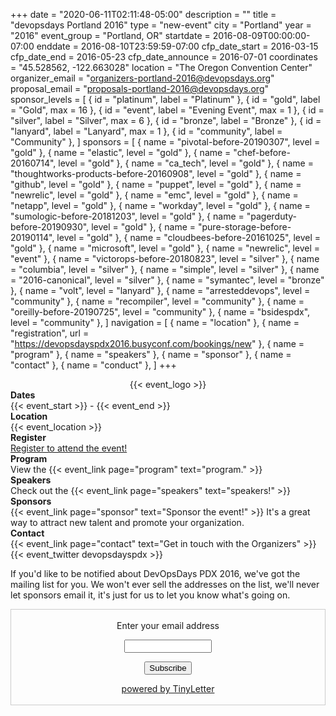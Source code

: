 +++
date = "2020-06-11T02:11:48-05:00"
description = ""
title = "devopsdays Portland 2016"
type = "new-event"
city = "Portland"
year = "2016"
event_group = "Portland, OR"
startdate = 2016-08-09T00:00:00-07:00
enddate = 2016-08-10T23:59:59-07:00
cfp_date_start = 2016-03-15
cfp_date_end = 2016-05-23
cfp_date_announce = 2016-07-01
coordinates = "45.528562, -122.663028"
location = "The Oregon Convention Center"
organizer_email = "organizers-portland-2016@devopsdays.org"
proposal_email = "proposals-portland-2016@devopsdays.org"
sponsor_levels = [
    { id = "platinum", label = "Platinum" },
    { id = "gold", label = "Gold", max = 16 },
    { id = "event", label = "Evening Event", max = 1 },
    { id = "silver", label = "Silver", max = 6 },
    { id = "bronze", label = "Bronze" },
    { id = "lanyard", label = "Lanyard", max = 1 },
    { id = "community", label = "Community" },
]
sponsors = [
    { name = "pivotal-before-20190307", level = "gold" },
    { name = "elastic", level = "gold" },
    { name = "chef-before-20160714", level = "gold" },
    { name = "ca_tech", level = "gold" },
    { name = "thoughtworks-products-before-20160908", level = "gold" },
    { name = "github", level = "gold" },
    { name = "puppet", level = "gold" },
    { name = "newrelic", level = "gold" },
    { name = "emc", level = "gold" },
    { name = "netapp", level = "gold" },
    { name = "workday", level = "gold" },
    { name = "sumologic-before-20181203", level = "gold" },
    { name = "pagerduty-before-20190930", level = "gold" },
    { name = "pure-storage-before-20190114", level = "gold" },
    { name = "cloudbees-before-20161025", level = "gold" },
    { name = "microsoft", level = "gold" },
    { name = "newrelic", level = "event" },
    { name = "victorops-before-20180823", level = "silver" },
    { name = "columbia", level = "silver" },
    { name = "simple", level = "silver" },
    { name = "2016-canonical", level = "silver" },
    { name = "symantec", level = "bronze" },
    { name = "volt", level = "lanyard" },
    { name = "arresteddevops", level = "community" },
    { name = "recompiler", level = "community" },
    { name = "oreilly-before-20190725", level = "community" },
    { name = "bsidespdx", level = "community" },
]
navigation = [
    { name = "location" },
    { name = "registration", url = "https://devopsdayspdx2016.busyconf.com/bookings/new" },
    { name = "program" },
    { name = "speakers" },
    { name = "sponsor" },
    { name = "contact" },
    { name = "conduct" },
]
+++
<div style="text-align:center;">
  {{< event_logo >}}
</div>


<div class = "row">
  <div class = "col-md-2">
    <strong>Dates</strong>
  </div>
  <div class = "col-md-8">
    {{< event_start >}} - {{< event_end >}}
  </div>
</div>

<div class = "row">
  <div class = "col-md-2">
    <strong>Location</strong>
  </div>
  <div class = "col-md-8">
    {{< event_location >}}
  </div>
</div>

<div class = "row">
  <div class = "col-md-2">
    <strong>Register</strong>
  </div>
  <div class = "col-md-8">
    <a href="https://devopsdayspdx2016.busyconf.com/bookings/new">Register to attend the event!</a>
  </div>
</div>

<div class = "row">
  <div class = "col-md-2">
    <strong>Program</strong>
  </div>
  <div class = "col-md-8">
    View the {{< event_link page="program" text="program." >}}
  </div>
</div>

<div class = "row">
  <div class = "col-md-2">
    <strong>Speakers</strong>
  </div>
  <div class = "col-md-8">
    Check out the {{< event_link page="speakers" text="speakers!" >}}
  </div>
</div>

<div class = "row">
  <div class = "col-md-2">
    <strong>Sponsors</strong>
  </div>
  <div class = "col-md-8">
    {{< event_link page="sponsor" text="Sponsor the event!" >}} It's a great way to attract new talent and promote your organization.
  </div>
</div>

<div class = "row">
  <div class = "col-md-2">
    <strong>Contact</strong>
  </div>
  <div class = "col-md-8">
    {{< event_link page="contact" text="Get in touch with the Organizers" >}}
  </div>
</div>
{{< event_twitter devopsdayspdx >}} <!-- add your twitter name here without the @ sign -->


If you'd like to be notified about DevOpsDays PDX 2016, we've got the mailing list for you.  We won't ever sell the addresses on the list, we'll never let sponsors email it, it's just for us to let you know what's going on.

<form style="border:1px solid #ccc;padding:3px;text-align:center;" action="https://tinyletter.com/devopsdayspdx2016" method="post" target="popupwindow" onsubmit="window.open('https://tinyletter.com/devopsdayspdx2016', 'popupwindow', 'scrollbars=yes,width=800,height=600');return true"><p><label for="tlemail">Enter your email address</label></p><p><input type="text" style="width:140px" name="email" id="tlemail"></p><input type="hidden" value="1" name="embed"><input type="submit" value="Subscribe"><p><a href="https://tinyletter.com" target="_blank">powered by TinyLetter</a></p></form>
